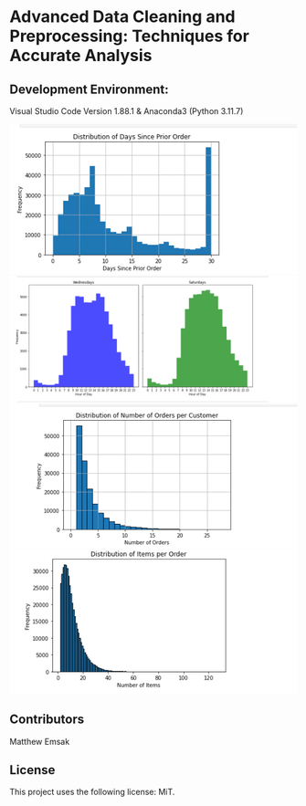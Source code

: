 # Advanced Data Cleaning and Preprocessing: Techniques for Accurate Analysis

## <strong> Development Environment: </strong> ## 
Visual Studio Code Version 1.88.1 & Anaconda3 (Python 3.11.7)


![]()<img width="723" alt="image" src="https://github.com/matthew813709/Gitimages/blob/1c42f907aa65c38488ac735b3f995273745cdbd2/Screenshot%202024-05-23%20170914.png">
![]()<img width="723" alt="image" src="https://github.com/matthew813709/Gitimages/blob/1c42f907aa65c38488ac735b3f995273745cdbd2/Screenshot%202024-05-23%20170924.png">
![]()<img width="723" alt="image" src="https://github.com/matthew813709/Gitimages/blob/1c42f907aa65c38488ac735b3f995273745cdbd2/Screenshot%202024-05-23%20170933.png">
![]()<img width="723" alt="image" src="https://github.com/matthew813709/Gitimages/blob/1c42f907aa65c38488ac735b3f995273745cdbd2/Screenshot%202024-05-23%20170941.png">

## <strong> Contributors </strong> ##
Matthew Emsak

## <strong> License </strong> ##
This project uses the following license: MiT.
